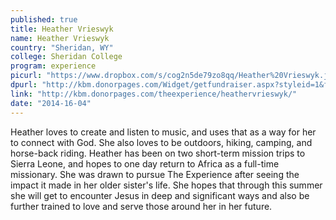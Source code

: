 ```yaml
---
published: true
title: Heather Vrieswyk
name: Heather Vrieswyk
country: "Sheridan, WY"
college: Sheridan College
program: experience
picurl: "https://www.dropbox.com/s/cog2n5de79zo8qq/Heather%20Vrieswyk.jpg"
dpurl: "http://kbm.donorpages.com/Widget/getfundraiser.aspx?styleid=1&fid=5171298b-24ba-4f88-a6b3-8d26f30a98c2&pageId=464&did=9e6e189d-1066-4f69-bed1-bf32a5ec586f&type=indiv"
link: "http://kbm.donorpages.com/theexperience/heathervrieswyk/"
date: "2014-16-04"
---
```


Heather loves to create and listen to music, and uses that as a way for her to connect with God. She also loves to be outdoors, hiking, camping, and horse-back riding. Heather has been on two short-term mission trips to Sierra Leone, and hopes to one day return to Africa as a full-time missionary. She was drawn to pursue The Experience after seeing the impact it made in her older sister's life. She hopes that through this summer she will get to encounter Jesus in deep and significant ways and also be further trained to love and serve those around her in her future.